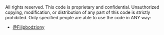 All rights reserved. This code is proprietary and confidential. Unauthorized copying, modification, or distribution of any part of this code is strictly prohibited. 
Only specified people are able to use the code in ANY way:
- [@Filipbodziony](https://github.com/FilipBodziony)
